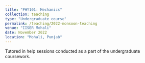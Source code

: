 ```yaml
---
title: "PHY101: Mechanics"
collection: teaching
type: "Undergraduate course"
permalink: /teaching/2022-monsoon-teaching
venue: "IISER Mohali"
date: November 2022
location: "Mohali, Punjab"
---
```


Tutored in help sessions conducted as a part of the undergraduate coursework.